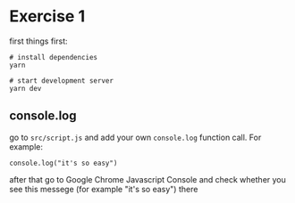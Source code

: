 # Exercise 1

first things first:
````
# install dependencies
yarn

# start development server 
yarn dev
````

## console.log

go to `src/script.js` and add your own `console.log` function call. For example:

```
console.log("it's so easy")
```

after that go to Google Chrome Javascript Console and check whether you see this messege (for example "it\'s so easy") there


